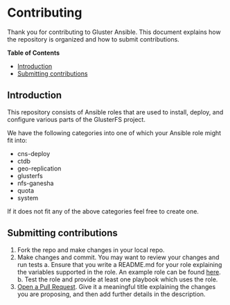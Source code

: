 # Contributing

Thank you for contributing to Gluster Ansible. This document explains how the repository is organized and how to submit contributions.

**Table of Contents**

- [Introduction](#introduction)
- [Submitting contributions](#submitting-contributions)

## Introduction

This repository consists of Ansible roles that are used to install, deploy, and configure various parts of the GlusterFS project.

We have the following categories into one of which your Ansible role might fit into:

* cns-deploy
* ctdb
* geo-replication
* glusterfs
* nfs-ganesha
* quota
* system


If it does not fit any of the above categories feel free to create one.

## Submitting contributions

1. Fork the repo and make changes in your local repo.
2. Make changes and commit. You may want to review your changes and run tests
   a. Ensure that you write a README.md for your role explaining the variables supported in the role. An example role can be found [here](https://github.com/gluster/gluster-ansible/tree/master/roles/system/glusterfs_pv/pvchange).
   b. Test the role and provide at least one playbook which uses the role.
3. [Open a Pull Request](https://help.github.com/articles/creating-a-pull-request/). Give it a meaningful title explaining the changes you are proposing, and
   then add further details in the description.

